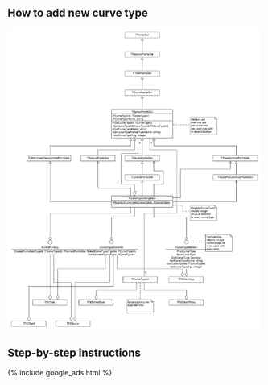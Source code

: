 ## How to add new curve type

![Diagram](assets/images/ExtendingPointsSets.png)

## Step-by-step instructions

{% include google_ads.html %}
